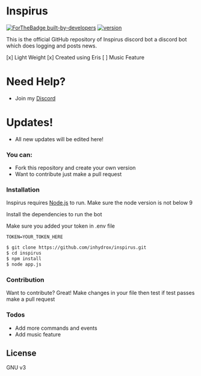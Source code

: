 # Inspirus

[![ForTheBadge built-by-developers](http://ForTheBadge.com/images/badges/built-by-developers.svg)]()
[![version](https://img.shields.io/github/package-json/v/inhydrox/inspirus?style=for-the-badge)](https://github.com/inhydrox/inspirus)

This is the official GitHub repository of Inspirus discord bot a discord bot which does logging and posts news.

 [x] Light Weight
 [x] Created using Eris
 [ ] Music Feature

# Need Help?
- Join my [Discord](https://discord.gg/xuu6ytN)

# Updates!

- All new updates will be edited here!

### You can:
  - Fork this repository and create your own version
  - Want  to contribute just make a pull request

### Installation

Inspirus requires [Node.js](https://nodejs.org/) to run. Make sure the node version is not below 9

Install the dependencies to run the bot

Make sure you added your token in .env file

```env
TOKEN=YOUR_TOKEN_HERE
```

```sh
$ git clone https://github.com/inhydrox/inspirus.git
$ cd inspirus
$ npm install 
$ node app.js
```

### Contribution

Want to contribute? Great!
Make changes in your file then test if test passes make a pull request


### Todos

 - Add more commands and events
 - Add music feature

License
-----
GNU v3
